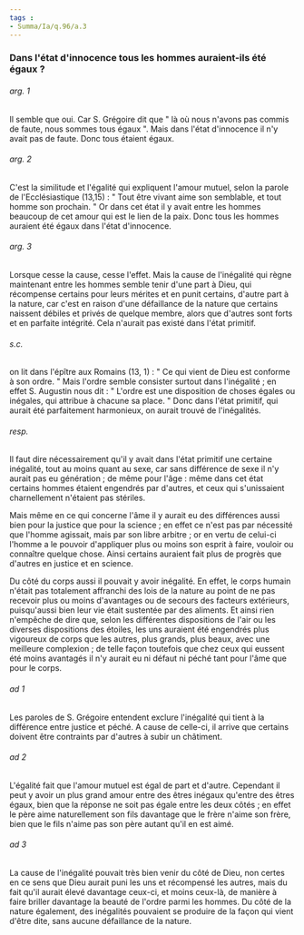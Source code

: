 ```yaml
---
tags : 
- Summa/Ia/q.96/a.3
---
```


### Dans l'état d'innocence tous les hommes auraient-ils été égaux ?



###### arg. 1
Il semble que oui. Car S. Grégoire dit que " là où nous n'avons pas commis de faute, nous sommes tous égaux ". Mais dans l'état d'innocence il n'y avait pas de faute. Donc tous étaient égaux. 

###### arg. 2
C'est la similitude et l'égalité qui expliquent l'amour mutuel, selon la parole de l'Ecclésiastique (13,15) : " Tout être vivant aime son semblable, et tout homme son prochain. " Or dans cet état il y avait entre les hommes beaucoup de cet amour qui est le lien de la paix. Donc tous les hommes auraient été égaux dans l'état d'innocence. 

###### arg. 3
Lorsque cesse la cause, cesse l'effet. Mais la cause de l'inégalité qui règne maintenant entre les hommes semble tenir d'une part à Dieu, qui récompense certains pour leurs mérites et en punit certains, d'autre part à la nature, car c'est en raison d'une défaillance de la nature que certains naissent débiles et privés de quelque membre, alors que d'autres sont forts et en parfaite intégrité. Cela n'aurait pas existé dans l'état primitif. 

###### s.c.
on lit dans l'épître aux Romains (13, 1) : " Ce qui vient de Dieu est conforme à son ordre. " Mais l'ordre semble consister surtout dans l'inégalité ; en effet S. Augustin nous dit : " L'ordre est une disposition de choses égales ou inégales, qui attribue à chacune sa place. " Donc dans l'état primitif, qui aurait été parfaitement harmonieux, on aurait trouvé de l'inégalités. 

###### resp.
Il faut dire nécessairement qu'il y avait dans l'état primitif une certaine inégalité, tout au moins quant au sexe, car sans différence de sexe il n'y aurait pas eu génération ; de même pour l'âge : même dans cet état certains hommes étaient engendrés par d'autres, et ceux qui s'unissaient charnellement n'étaient pas stériles. 

Mais même en ce qui concerne l'âme il y aurait eu des différences aussi bien pour la justice que pour la science ; en effet ce n'est pas par nécessité que l'homme agissait, mais par son libre arbitre ; or en vertu de celui-ci l'homme a le pouvoir d'appliquer plus ou moins son esprit à faire, vouloir ou connaître quelque chose. Ainsi certains auraient fait plus de progrès que d'autres en justice et en science. 

Du côté du corps aussi il pouvait y avoir inégalité. En effet, le corps humain n'était pas totalement affranchi des lois de la nature au point de ne pas recevoir plus ou moins d'avantages ou de secours des facteurs extérieurs, puisqu'aussi bien leur vie était sustentée par des aliments. Et ainsi rien n'empêche de dire que, selon les différentes dispositions de l'air ou les diverses dispositions des étoiles, les uns auraient été engendrés plus vigoureux de corps que les autres, plus grands, plus beaux, avec une meilleure complexion ; de telle façon toutefois que chez ceux qui eussent été moins avantagés il n'y aurait eu ni défaut ni péché tant pour l'âme que pour le corps. 

###### ad 1
Les paroles de S. Grégoire entendent exclure l'inégalité qui tient à la différence entre justice et péché. A cause de celle-ci, il arrive que certains doivent être contraints par d'autres à subir un châtiment. 

###### ad 2
L'égalité fait que l'amour mutuel est égal de part et d'autre. Cependant il peut y avoir un plus grand amour entre des êtres inégaux qu'entre des êtres égaux, bien que la réponse ne soit pas égale entre les deux côtés ; en effet le père aime naturellement son fils davantage que le frère n'aime son frère, bien que le fils n'aime pas son père autant qu'il en est aimé. 

###### ad 3
La cause de l'inégalité pouvait très bien venir du côté de Dieu, non certes en ce sens que Dieu aurait puni les uns et récompensé les autres, mais du fait qu'il aurait élevé davantage ceux-ci, et moins ceux-là, de manière à faire briller davantage la beauté de l'ordre parmi les hommes. Du côté de la nature également, des inégalités pouvaient se produire de la façon qui vient d'être dite, sans aucune défaillance de la nature. 

